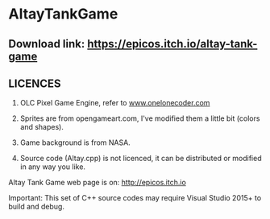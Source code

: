 # AltayTankGame
## Download link: https://epicos.itch.io/altay-tank-game

## LICENCES

1. OLC Pixel Game Engine, refer to www.onelonecoder.com

2. Sprites are from opengameart.com, I've modified them a little bit (colors and shapes).

3. Game background is from NASA.

4. Source code (Altay.cpp) is not licenced, it can be distributed or modified in any way you like.



Altay Tank Game web page is on: http://epicos.itch.io


Important: This set of C++ source codes may require Visual Studio 2015+ to build and debug.
